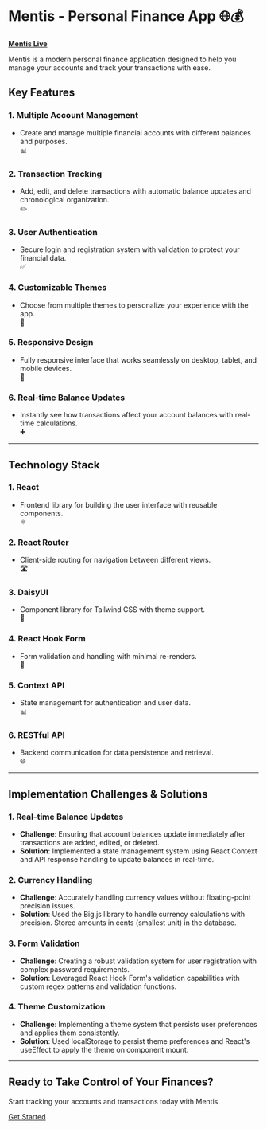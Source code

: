 # Mentis - Personal Finance App 🌐💰

[**Mentis Live**](http://appmentis.ddns.net)

Mentis is a modern personal finance application designed to help you manage your accounts and track your transactions with ease. 

## Key Features

### 1. **Multiple Account Management**
- Create and manage multiple financial accounts with different balances and purposes.  
📊

### 2. **Transaction Tracking**
- Add, edit, and delete transactions with automatic balance updates and chronological organization.  
✏️

### 3. **User Authentication**
- Secure login and registration system with validation to protect your financial data.  
✅

### 4. **Customizable Themes**
- Choose from multiple themes to personalize your experience with the app.  
🎨

### 5. **Responsive Design**
- Fully responsive interface that works seamlessly on desktop, tablet, and mobile devices.  
📱

### 6. **Real-time Balance Updates**
- Instantly see how transactions affect your account balances with real-time calculations.  
➕

---

## Technology Stack

### 1. **React**
- Frontend library for building the user interface with reusable components.  
⚛️

### 2. **React Router**
- Client-side routing for navigation between different views.  
🛣️

### 3. **DaisyUI**
- Component library for Tailwind CSS with theme support.  
🎨

### 4. **React Hook Form**
- Form validation and handling with minimal re-renders.  
📝

### 5. **Context API**
- State management for authentication and user data.  
📊

### 6. **RESTful API**
- Backend communication for data persistence and retrieval.  
🌐

---

## Implementation Challenges & Solutions

### 1. **Real-time Balance Updates**
- **Challenge**: Ensuring that account balances update immediately after transactions are added, edited, or deleted.
- **Solution**: Implemented a state management system using React Context and API response handling to update balances in real-time.

### 2. **Currency Handling**
- **Challenge**: Accurately handling currency values without floating-point precision issues.
- **Solution**: Used the Big.js library to handle currency calculations with precision. Stored amounts in cents (smallest unit) in the database.

### 3. **Form Validation**
- **Challenge**: Creating a robust validation system for user registration with complex password requirements.
- **Solution**: Leveraged React Hook Form's validation capabilities with custom regex patterns and validation functions.

### 4. **Theme Customization**
- **Challenge**: Implementing a theme system that persists user preferences and applies them consistently.
- **Solution**: Used localStorage to persist theme preferences and React's useEffect to apply the theme on component mount.

---

## Ready to Take Control of Your Finances?

Start tracking your accounts and transactions today with Mentis.

[Get Started](#)
